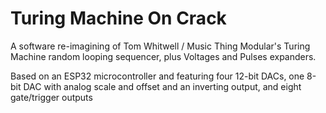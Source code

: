 # Turing Machine On Crack

A software re-imagining of Tom Whitwell / Music Thing Modular's Turing Machine random looping sequencer, plus Voltages and Pulses expanders.

Based on an ESP32 microcontroller and featuring four 12-bit DACs, one 8-bit DAC with analog scale and offset and an inverting output, and eight gate/trigger outputs
